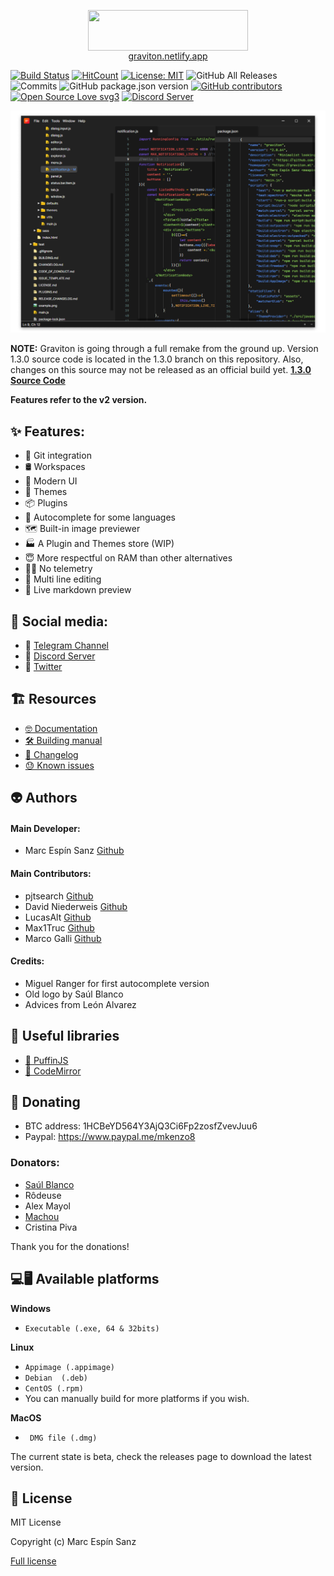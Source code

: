 <p align="center">
   <img align="center" src="https://graviton.netlify.app/assets/graviton-logo.png"  width="256" height="64.5"/>
   <br>
   <a href="https://graviton.netlify.app">graviton.netlify.app</a>
</p>

[![Build Status](https://img.shields.io/endpoint.svg?url=https%3A%2F%2Factions-badge.atrox.dev%2FGraviton-Code-Editor%2FGraviton-App%2Fbadge%3Fref%3Dmaster&style=flat)](https://actions-badge.atrox.dev/Graviton-Code-Editor/Graviton-App/goto?ref=master)
[![HitCount](http://hits.dwyl.io/https://github.com/marc2332/https://github.com/Graviton-Code-Editor/Graviton-App.svg)](http://hits.dwyl.io/https://github.com/marc2332/https://github.com/Graviton-Code-Editor/Graviton-App)
[![License: MIT](https://img.shields.io/badge/License-MIT-blue.svg)](https://github.com/Graviton-Code-Editor/Graviton-App/blob/master/LICENSE.md)
![GitHub All Releases](https://img.shields.io/github/downloads/Graviton-Code-Editor/Graviton-App/total.svg?style=plastic)
![Commits](https://img.shields.io/github/commit-activity/m/Graviton-Code-Editor/Graviton-App)
![GitHub package.json version](https://img.shields.io/github/package-json/v/Graviton-Code-Editor/Graviton-App.svg)
[![GitHub contributors](https://img.shields.io/github/contributors/Graviton-Code-Editor/Graviton-App.svg)](https://GitHub.com/Graviton-Code-Editor/Graviton-App/graphs/contributors/)
[![Open Source Love svg3](https://badges.frapsoft.com/os/v3/open-source.svg?v=103)](https://github.com/Graviton-Code-Editor/Graviton-App/)
[![Discord Server](https://discordapp.com/api/guilds/536130219057086514/widget.png)](https://discord.gg/gg6CTYA)

![example screenshot](example.png)

**NOTE:**
Graviton is going through a full remake from the ground up. Version 1.3.0 source code is located in the 1.3.0 branch on this repository.
Also, changes on this source may not be released as an official build yet.
**[1.3.0 Source Code](https://github.com/Graviton-Code-Editor/Graviton-App/tree/1.3.0)**

**Features refer to the v2 version.**

✨ Features:
---
* 🧬 Git integration 
* 🛢 Workspaces
* 💅 Modern UI
* 🎨 Themes 
* 📦 Plugins
* 🌠 Autocomplete for some languages
* 🗺 Built-in image previewer
* 🏭 A Plugin and Themes store (WIP) 
* 😇 More respectful on RAM than other alternatives 
* 💆‍♀️  No telemetry
* 📝 Multi line editing 
* 📰 Live markdown preview


📣 Social media:
---

* 📢 [Telegram Channel](https://t.me/gravitoneditor)
* 💬 [Discord Server](https://discord.gg/gg6CTYA)
* 💭 [Twitter](https://twitter.com/gravitoneditor)

🏗 Resources 
---

* [🤓 Documentation](https://github.com/Graviton-Code-Editor/Graviton-App/wiki)
* [🛠 Building manual](BUILDING.md)
* [📜 Changelog](CHANGELOG.md)
* [😓 Known issues](https://github.com/orgs/Graviton-Code-Editor/projects/1#column-4042477) 

👽 Authors 
---

#### Main Developer:
* Marc Espín Sanz [Github](https://github.com/marc2332)

#### Main Contributors:
* pjtsearch [Github](https://github.com/pjtsearch)
* David Niederweis [Github](https://github.com/DJN1)
* LucasAlt [Github](https://github.com/LucasCtrl)
* Max1Truc [Github](https://github.com/Max1Truc)
* Marco Galli [Github](https://github.com/Gaarco)

#### Credits:
* Miguel Ranger for first autocomplete version
* Old logo by Saúl Blanco
* Advices from León Alvarez

🤩 Useful libraries 
---
* [🐧 PuffinJS](https://github.com/PuffinJS/puffin)
* [🎨 CodeMirror](https://codemirror.net/)

🎁 Donating 
---
* BTC address: 1HCBeYD564Y3AjQ3Ci6Fp2zosfZvevJuu6
* Paypal: https://www.paypal.me/mkenzo8

### Donators:
* [Saúl Blanco](https://github.com/Saul-BT)
* Rôdeuse 
* Alex Mayol
* [Machou](http://GitHub.com/Machou)
* Cristina Piva

Thank you for the donations!

💻🖥 Available platforms 
---
**Windows**

   * `Executable (.exe, 64 & 32bits)` 

**Linux**

   * `Appimage (.appimage)`
   * `Debian  (.deb)`
   * `CentOS (.rpm)`
   * You can manually build for more platforms if you wish.

**MacOS**

   * ` DMG file (.dmg)` 

The current state is beta, check the releases page to download the latest version. 

🧾 License 
---
MIT License

Copyright (c) Marc Espín Sanz

[Full license](LICENSE.md)
